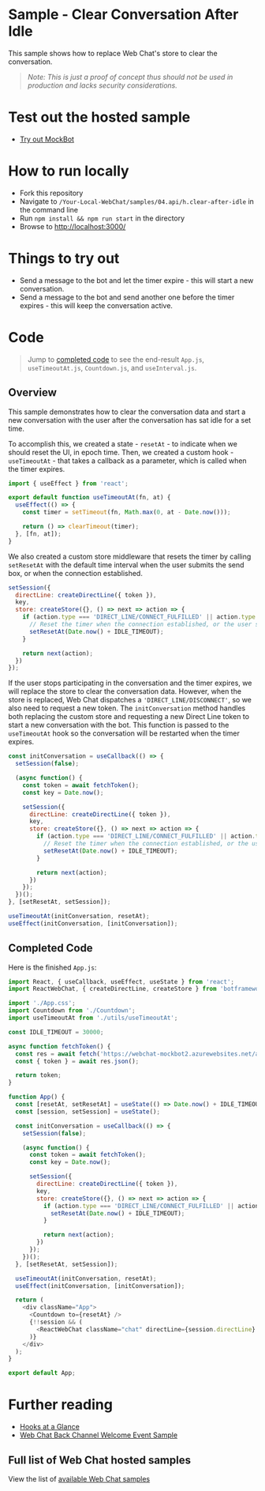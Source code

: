 # Sample - Clear Conversation After Idle

This sample shows how to replace Web Chat's store to clear the conversation.

> _Note: This is just a proof of concept thus should not be used in production
> and lacks security considerations._

# Test out the hosted sample

-  [Try out MockBot](https://microsoft.github.io/BotFramework-WebChat/04.api/h.clear-after-idle)

# How to run locally

-  Fork this repository
-  Navigate to `/Your-Local-WebChat/samples/04.api/h.clear-after-idle` in the command line
-  Run `npm install && npm run start` in the directory
-  Browse to [http://localhost:3000/](http://localhost:3000/)

# Things to try out

-  Send a message to the bot and let the timer expire - this will start a new conversation.
-  Send a message to the bot and send another one before the timer expires - this will keep the conversation active.

# Code

> Jump to [completed code](#completed-code) to see the end-result `App.js`, `useTimeoutAt.js`, `Countdown.js`, and `useInterval.js`.

## Overview

This sample demonstrates how to clear the conversation data and start a new conversation with the user after the conversation has sat idle for a set time.

To accomplish this, we created a state - `resetAt` - to indicate when we should reset the UI, in epoch time. Then, we created a custom hook - `useTimeoutAt` - that takes a callback as a parameter, which is called when the timer expires.

<!-- prettier-ignore-start -->
```js
import { useEffect } from 'react';

export default function useTimeoutAt(fn, at) {
  useEffect(() => {
    const timer = setTimeout(fn, Math.max(0, at - Date.now()));

    return () => clearTimeout(timer);
  }, [fn, at]);
}
```
<!-- prettier-ignore-end -->

We also created a custom store middleware that resets the timer by calling `setResetAt` with the default time interval when the user submits the send box, or when the connection established.

<!-- prettier-ignore-start -->
```js
setSession({
  directLine: createDirectLine({ token }),
  key,
  store: createStore({}, () => next => action => {
    if (action.type === 'DIRECT_LINE/CONNECT_FULFILLED' || action.type === 'WEB_CHAT/SUBMIT_SEND_BOX') {
      // Reset the timer when the connection established, or the user sends an activity
      setResetAt(Date.now() + IDLE_TIMEOUT);
    }

    return next(action);
  })
});
```
<!-- prettier-ignore-end -->

If the user stops participating in the conversation and the timer expires, we will replace the store to clear the conversation data. However, when the store is replaced, Web Chat dispatches a `'DIRECT_LINE/DISCONNECT'`, so we also need to request a new token. The `initConversation` method handles both replacing the custom store and requesting a new Direct Line token to start a new conversation with the bot. This function is passed to the `useTimeoutAt` hook so the conversation will be restarted when the timer expires.

<!-- prettier-ignore-start -->
```js
const initConversation = useCallback(() => {
  setSession(false);

  (async function() {
    const token = await fetchToken();
    const key = Date.now();

    setSession({
      directLine: createDirectLine({ token }),
      key,
      store: createStore({}, () => next => action => {
        if (action.type === 'DIRECT_LINE/CONNECT_FULFILLED' || action.type === 'WEB_CHAT/SUBMIT_SEND_BOX') {
          // Reset the timer when the connection established, or the user sends an activity
          setResetAt(Date.now() + IDLE_TIMEOUT);
        }

        return next(action);
      })
    });
  })();
}, [setResetAt, setSession]);

useTimeoutAt(initConversation, resetAt);
useEffect(initConversation, [initConversation]);
```
<!-- prettier-ignore-end -->

## Completed Code

Here is the finished `App.js`:

<!-- prettier-ignore-start -->
```js
import React, { useCallback, useEffect, useState } from 'react';
import ReactWebChat, { createDirectLine, createStore } from 'botframework-webchat';

import './App.css';
import Countdown from './Countdown';
import useTimeoutAt from './utils/useTimeoutAt';

const IDLE_TIMEOUT = 30000;

async function fetchToken() {
  const res = await fetch('https://webchat-mockbot2.azurewebsites.net/api/directline/token', { method: 'POST' });
  const { token } = await res.json();

  return token;
}

function App() {
  const [resetAt, setResetAt] = useState(() => Date.now() + IDLE_TIMEOUT);
  const [session, setSession] = useState();

  const initConversation = useCallback(() => {
    setSession(false);

    (async function() {
      const token = await fetchToken();
      const key = Date.now();

      setSession({
        directLine: createDirectLine({ token }),
        key,
        store: createStore({}, () => next => action => {
          if (action.type === 'DIRECT_LINE/CONNECT_FULFILLED' || action.type === 'WEB_CHAT/SUBMIT_SEND_BOX') {
            setResetAt(Date.now() + IDLE_TIMEOUT);
          }

          return next(action);
        })
      });
    })();
  }, [setResetAt, setSession]);

  useTimeoutAt(initConversation, resetAt);
  useEffect(initConversation, [initConversation]);

  return (
    <div className="App">
      <Countdown to={resetAt} />
      {!!session && (
        <ReactWebChat className="chat" directLine={session.directLine} key={session.key} store={session.store} />
      )}
    </div>
  );
}

export default App;
```
<!-- prettier-ignore-end -->

# Further reading

-  [Hooks at a Glance](https://reactjs.org/docs/hooks-overview.html)
-  [Web Chat Back Channel Welcome Event Sample](https://github.com/microsoft/BotFramework-WebChat/tree/main/samples/04.api/a.welcome-event)

## Full list of Web Chat hosted samples

View the list of [available Web Chat samples](https://github.com/microsoft/BotFramework-WebChat/tree/main/samples)
